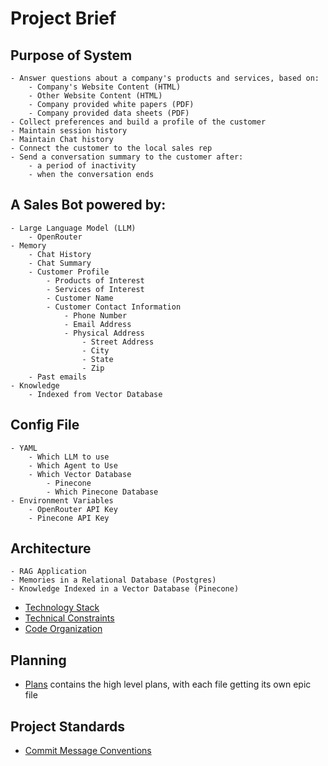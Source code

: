 # Project Brief

## Purpose of System
    - Answer questions about a company's products and services, based on:
        - Company's Website Content (HTML)
        - Other Website Content (HTML)
        - Company provided white papers (PDF)
        - Company provided data sheets (PDF)
    - Collect preferences and build a profile of the customer
    - Maintain session history
    - Maintain Chat history
    - Connect the customer to the local sales rep
    - Send a conversation summary to the customer after:
        - a period of inactivity
        - when the conversation ends

## A Sales Bot powered by:
    - Large Language Model (LLM)
        - OpenRouter
    - Memory
        - Chat History
        - Chat Summary
        - Customer Profile
            - Products of Interest
            - Services of Interest
            - Customer Name
            - Customer Contact Information
                - Phone Number
                - Email Address
                - Physical Address
                    - Street Address
                    - City
                    - State
                    - Zip
        - Past emails
    - Knowledge
        - Indexed from Vector Database

## Config File
    - YAML
        - Which LLM to use
        - Which Agent to Use
        - Which Vector Database
            - Pinecone
            - Which Pinecone Database
    - Environment Variables
        - OpenRouter API Key
        - Pinecone API Key

## Architecture
    - RAG Application
    - Memories in a Relational Database (Postgres)
    - Knowledge Indexed in a Vector Database (Pinecone)
- [Technology Stack](./architecture/technology-stack.md)
- [Technical Constraints](./architecture/technical-constraints.md)
- [Code Organization](./architecture/code-organization.md)

## Planning
- [Plans](./project-management/0000-epics.md) contains the high level plans, with each file getting its own epic file

## Project Standards
- [Commit Message Conventions](./commit-messages.md)